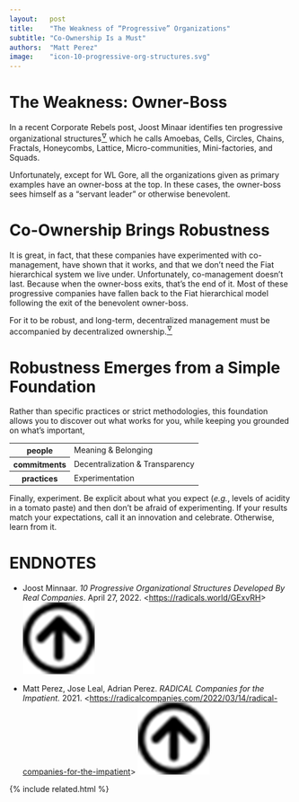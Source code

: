 ```yaml
---
layout:   post
title:    "The Weakness of “Progressive” Organizations"
subtitle: "Co-Ownership Is a Must"
authors:  "Matt Perez"
image:    "icon-10-progressive-org-structures.svg"
---
```


<div style="display:none;">
 <p>Co-management is a move away from the <span class="_paradigm">Fiat</span> hierarchy, and that&rsquo;s good. But it doesn&rsquo;t last: we must have co-ownership for robust and stable governance.</p>
</div>

<h1>The Weakness: Owner-Boss</h1>
 <p>In a recent Corporate Rebels post, Joost Minaar identifies ten progressive organizational structures<a href="#en01"><sup id="bm01">&hairsp;&nabla;&hairsp;</sup></a> which he calls Amoebas, Cells, Circles, Chains, Fractals, Honeycombs, Lattice, Micro-communities, Mini-factories, and Squads.</p>
 <p>Unfortunately, except for WL Gore, all the organizations given as primary examples have an owner-boss at the top. In these cases, the owner-boss sees himself as a “servant leader” or otherwise benevolent.</p>

<h1>Co-Ownership Brings Robustness</h1>
 <p>It is great, in fact, that these companies have experimented with co-management, have shown that it works, and that we don&rsquo;t need the <span class="_paradigm">Fiat</span> hierarchical system we live under. Unfortunately, co-management doesn&rsquo;t last. Because when the owner-boss exits, that&rsquo;s the end of it. Most of these progressive companies have fallen back to the <span class="_paradigm">Fiat</span> hierarchical model following the exit of the benevolent owner-boss.</p>
 <p>For it to be robust, and long-term, decentralized management must be accompanied by decentralized ownership.<a href="#en02"><sup id="bm02">&hairsp;&nabla;&hairsp;</sup></a></p>

<h1>Robustness Emerges from a Simple Foundation</h1>
 <p>Rather than specific practices or strict methodologies, this foundation allows you to discover out what works for you, while keeping you grounded on what&rsquo;s important,</p>
  <div class="_center">
   <table class="_h2table">
    <tr>
     <th>people</th>
     <td>Meaning & Belonging</td>
    </tr>
    <tr>
     <th>commitments</th>
     <td>Decentralization & Transparency</td>
    </tr>
    <tr>
     <th>practices</th>
     <td>Experimentation</td>
    </tr>
   </table>
  </div>
 <p>Finally, experiment. Be explicit about what you expect (<em>e.g.</em>, levels of acidity in a tomato paste) and then don&rsquo;t be afraid of experimenting. If your results match your expectations, call it an innovation and celebrate. Otherwise, learn from it.</p>

<h1 class="_section">ENDNOTES</h1>
 <ul>
  <li id="en01">
   <p class="_list-item">
    Joost Minnaar.
    <em>10 Progressive Organizational Structures Developed By Real Companies</em>.
    April 27, 2022.
    &lt;<a href="https://radicals.world/GExvRH" target="_blank">https://radicals.world/GExvRH</a>&gt;
    <a class="_uparrow" href="#bm01"><img src="/assets/img/arrow-up-icon.png"></a>
   </p>
  </li>
  <li id="en02">
   <p class="_list-item">
    Matt Perez, Jose Leal, Adrian Perez.
    <em>RADICAL Companies for the Impatient.</em>
    2021.
    &lt;<a href="https://radicalcompanies.com/2022/03/14/radical-companies-for-the-impatient" target="_blank">https://radicalcompanies.com/2022/03/14/radical-companies-for-the-impatient</a>&gt;
    <a class="_uparrow" href="#bm02"><img src="/assets/img/arrow-up-icon.png"></a>
   </p>
  </li>
 </ul>

{% include related.html %}
